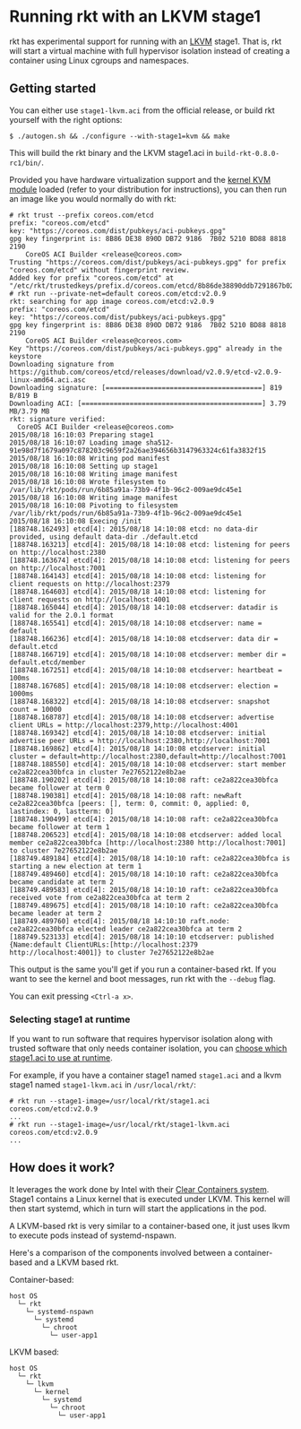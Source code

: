 # Running rkt with an LKVM stage1

rkt has experimental support for running with an [LKVM](https://kernel.googlesource.com/pub/scm/linux/kernel/git/will/kvmtool/+/master/README) stage1.
That is, rkt will start a virtual machine with full hypervisor isolation instead of creating a container using Linux cgroups and namespaces.

## Getting started

You can either use `stage1-lkvm.aci` from the official release, or build rkt yourself with the right options:

```
$ ./autogen.sh && ./configure --with-stage1=kvm && make
```

This will build the rkt binary and the LKVM stage1.aci in `build-rkt-0.8.0-rc1/bin/`.

Provided you have hardware virtualization support and the [kernel KVM module](http://www.linux-kvm.org/page/Getting_the_kvm_kernel_modules) loaded (refer to your distribution for instructions), you can then run an image like you would normally do with rkt:

```
# rkt trust --prefix coreos.com/etcd
prefix: "coreos.com/etcd"
key: "https://coreos.com/dist/pubkeys/aci-pubkeys.gpg"
gpg key fingerprint is: 8B86 DE38 890D DB72 9186  7B02 5210 BD88 8818 2190
	CoreOS ACI Builder <release@coreos.com>
Trusting "https://coreos.com/dist/pubkeys/aci-pubkeys.gpg" for prefix "coreos.com/etcd" without fingerprint review.
Added key for prefix "coreos.com/etcd" at "/etc/rkt/trustedkeys/prefix.d/coreos.com/etcd/8b86de38890ddb7291867b025210bd8888182190"
# rkt run --private-net=default coreos.com/etcd:v2.0.9
rkt: searching for app image coreos.com/etcd:v2.0.9
prefix: "coreos.com/etcd"
key: "https://coreos.com/dist/pubkeys/aci-pubkeys.gpg"
gpg key fingerprint is: 8B86 DE38 890D DB72 9186  7B02 5210 BD88 8818 2190
	CoreOS ACI Builder <release@coreos.com>
Key "https://coreos.com/dist/pubkeys/aci-pubkeys.gpg" already in the keystore
Downloading signature from https://github.com/coreos/etcd/releases/download/v2.0.9/etcd-v2.0.9-linux-amd64.aci.asc
Downloading signature: [=======================================] 819 B/819 B
Downloading ACI: [=============================================] 3.79 MB/3.79 MB
rkt: signature verified:
  CoreOS ACI Builder <release@coreos.com>
2015/08/18 16:10:03 Preparing stage1
2015/08/18 16:10:07 Loading image sha512-91e98d7f1679a097c878203c9659f2a26ae394656b3147963324c61fa3832f15
2015/08/18 16:10:08 Writing pod manifest
2015/08/18 16:10:08 Setting up stage1
2015/08/18 16:10:08 Writing image manifest
2015/08/18 16:10:08 Wrote filesystem to /var/lib/rkt/pods/run/6b85a91a-73b9-4f1b-96c2-009ae9dc45e1
2015/08/18 16:10:08 Writing image manifest
2015/08/18 16:10:08 Pivoting to filesystem /var/lib/rkt/pods/run/6b85a91a-73b9-4f1b-96c2-009ae9dc45e1
2015/08/18 16:10:08 Execing /init
[188748.162493] etcd[4]: 2015/08/18 14:10:08 etcd: no data-dir provided, using default data-dir ./default.etcd
[188748.163213] etcd[4]: 2015/08/18 14:10:08 etcd: listening for peers on http://localhost:2380
[188748.163674] etcd[4]: 2015/08/18 14:10:08 etcd: listening for peers on http://localhost:7001
[188748.164143] etcd[4]: 2015/08/18 14:10:08 etcd: listening for client requests on http://localhost:2379
[188748.164603] etcd[4]: 2015/08/18 14:10:08 etcd: listening for client requests on http://localhost:4001
[188748.165044] etcd[4]: 2015/08/18 14:10:08 etcdserver: datadir is valid for the 2.0.1 format
[188748.165541] etcd[4]: 2015/08/18 14:10:08 etcdserver: name = default
[188748.166236] etcd[4]: 2015/08/18 14:10:08 etcdserver: data dir = default.etcd
[188748.166719] etcd[4]: 2015/08/18 14:10:08 etcdserver: member dir = default.etcd/member
[188748.167251] etcd[4]: 2015/08/18 14:10:08 etcdserver: heartbeat = 100ms
[188748.167685] etcd[4]: 2015/08/18 14:10:08 etcdserver: election = 1000ms
[188748.168322] etcd[4]: 2015/08/18 14:10:08 etcdserver: snapshot count = 10000
[188748.168787] etcd[4]: 2015/08/18 14:10:08 etcdserver: advertise client URLs = http://localhost:2379,http://localhost:4001
[188748.169342] etcd[4]: 2015/08/18 14:10:08 etcdserver: initial advertise peer URLs = http://localhost:2380,http://localhost:7001
[188748.169862] etcd[4]: 2015/08/18 14:10:08 etcdserver: initial cluster = default=http://localhost:2380,default=http://localhost:7001
[188748.188550] etcd[4]: 2015/08/18 14:10:08 etcdserver: start member ce2a822cea30bfca in cluster 7e27652122e8b2ae
[188748.190202] etcd[4]: 2015/08/18 14:10:08 raft: ce2a822cea30bfca became follower at term 0
[188748.190381] etcd[4]: 2015/08/18 14:10:08 raft: newRaft ce2a822cea30bfca [peers: [], term: 0, commit: 0, applied: 0, lastindex: 0, lastterm: 0]
[188748.190499] etcd[4]: 2015/08/18 14:10:08 raft: ce2a822cea30bfca became follower at term 1
[188748.206523] etcd[4]: 2015/08/18 14:10:08 etcdserver: added local member ce2a822cea30bfca [http://localhost:2380 http://localhost:7001] to cluster 7e27652122e8b2ae
[188749.489184] etcd[4]: 2015/08/18 14:10:10 raft: ce2a822cea30bfca is starting a new election at term 1
[188749.489460] etcd[4]: 2015/08/18 14:10:10 raft: ce2a822cea30bfca became candidate at term 2
[188749.489583] etcd[4]: 2015/08/18 14:10:10 raft: ce2a822cea30bfca received vote from ce2a822cea30bfca at term 2
[188749.489675] etcd[4]: 2015/08/18 14:10:10 raft: ce2a822cea30bfca became leader at term 2
[188749.489760] etcd[4]: 2015/08/18 14:10:10 raft.node: ce2a822cea30bfca elected leader ce2a822cea30bfca at term 2
[188749.523133] etcd[4]: 2015/08/18 14:10:10 etcdserver: published {Name:default ClientURLs:[http://localhost:2379 http://localhost:4001]} to cluster 7e27652122e8b2ae
```

This output is the same you'll get if you run a container-based rkt.
If you want to see the kernel and boot messages, run rkt with the `--debug` flag.

You can exit pressing `<Ctrl-a x>`.

### Selecting stage1 at runtime

If you want to run software that requires hypervisor isolation along with trusted software that only needs container isolation, you can [choose which stage1.aci to use at runtime](https://github.com/coreos/rkt/blob/master/Documentation/commands.md#use-a-custom-stage-1).

For example, if you have a container stage1 named `stage1.aci` and a lkvm stage1 named `stage1-lkvm.aci` in `/usr/local/rkt/`:

```
# rkt run --stage1-image=/usr/local/rkt/stage1.aci coreos.com/etcd:v2.0.9
...
# rkt run --stage1-image=/usr/local/rkt/stage1-lkvm.aci coreos.com/etcd:v2.0.9
...
```

## How does it work?

It leverages the work done by Intel with their [Clear Containers system](https://lwn.net/Articles/644675/).
Stage1 contains a Linux kernel that is executed under LKVM.
This kernel will then start systemd, which in turn will start the applications in the pod.

A LKVM-based rkt is very similar to a container-based one, it just uses lkvm to execute pods instead of systemd-nspawn.

Here's a comparison of the components involved between a container-based and a LKVM based rkt.

Container-based:

```
host OS
  └─ rkt
    └─ systemd-nspawn
      └─ systemd
        └─ chroot
          └─ user-app1
```


LKVM based:

```
host OS
  └─ rkt
    └─ lkvm
      └─ kernel
        └─ systemd
          └─ chroot
            └─ user-app1
```
